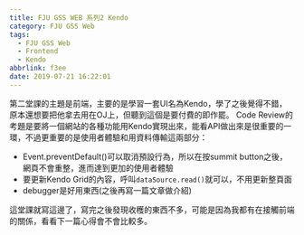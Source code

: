 ```yaml
---
title: FJU GSS WEB 系列2 Kendo
category: FJU GSS Web
tags:
  - FJU GSS Web
  - Frontend
  - Kendo
abbrlink: f3ee
date: 2019-07-21 16:22:01
---
```

第二堂課的主題是前端，主要的是學習一套UI名為Kendo，學了之後覺得不錯，原本還想要把他拿去用在OJ上，但聽到這個是要付費的即作罷。
Code Review的考題是要將一個網站的各種功能用Kendo實現出來，能看API做出來是很重要的一環，不過更重要的是使用者體驗和用資料傳輸這兩部分：
* Event.preventDefault()可以取消預設行為，所以在按summit button之後，網頁不會重整，進而達到更加的使用者體驗
* 要更新Kendo Grid的內容，呼叫`dataSource.read()`就可以，不用更新整頁面
* debugger是好用東西(之後再寫一篇文章做介紹)

這堂課就寫這邊了，寫完之後發現收穫的東西不多，可能是因為我都有在接觸前端的關係，看看下一篇心得會不會比較多。
